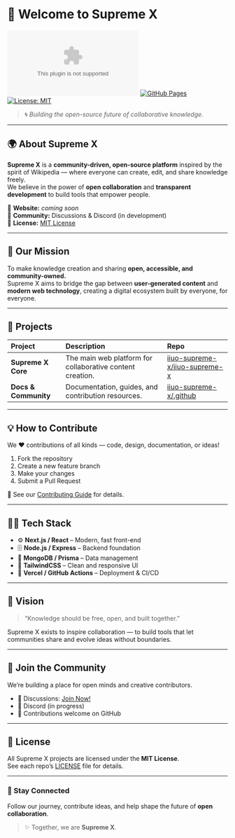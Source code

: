 # 👋 Welcome to Supreme X

[![Website Status](https://img.shields.io/website-up-down-green-red/http/sx.itisuniqueofficial.com)](https://sx.itisuniqueofficial.com)
[![GitHub Pages](https://img.shields.io/badge/Powered_by-GitHub_Pages-181717?logo=github)](https://sx.itisuniqueofficial.com)
[![License: MIT](https://img.shields.io/badge/License-MIT-blue.svg)](LICENSE)

> 🌀 *Building the open-source future of collaborative knowledge.*

---

## 🌍 About Supreme X

**Supreme X** is a **community-driven, open-source platform** inspired by the spirit of Wikipedia — where everyone can create, edit, and share knowledge freely.  
We believe in the power of **open collaboration** and **transparent development** to build tools that empower people.

🔗 **Website:** _coming soon_  
💬 **Community:** Discussions & Discord (in development)  
📜 **License:** [MIT License](https://github.com/iiuo-supreme-x/iiuo-supreme-x/blob/main/LICENSE)

---

## 🚀 Our Mission

To make knowledge creation and sharing **open, accessible, and community-owned.**  
Supreme X aims to bridge the gap between **user-generated content** and **modern web technology**, creating a digital ecosystem built by everyone, for everyone.

---

## 🧩 Projects

| Project | Description | Repo |
|:--------|:-------------|:------|
| **Supreme X Core** | The main web platform for collaborative content creation. | [iiuo-supreme-x/iiuo-supreme-x](https://github.com/iiuo-supreme-x/iiuo-supreme-x) |
| **Docs & Community** | Documentation, guides, and contribution resources. | [iiuo-supreme-x/.github](https://github.com/iiuo-supreme-x/.github) |

---

## 💡 How to Contribute

We ❤️ contributions of all kinds — code, design, documentation, or ideas!

1. Fork the repository  
2. Create a new feature branch  
3. Make your changes  
4. Submit a Pull Request  

📘 See our [Contributing Guide](https://github.com/iiuo-supreme-x/iiuo-supreme-x/blob/main/CONTRIBUTING.md) for details.

---

## 🧑‍💻 Tech Stack

- ⚙️ **Next.js / React** – Modern, fast front-end  
- 🗄️ **Node.js / Express** – Backend foundation  
- 💾 **MongoDB / Prisma** – Data management  
- 🎨 **TailwindCSS** – Clean and responsive UI  
- 🚀 **Vercel / GitHub Actions** – Deployment & CI/CD  

---

## 🌟 Vision

> “Knowledge should be free, open, and built together.”

Supreme X exists to inspire collaboration — to build tools that let communities share and evolve ideas without boundaries.

---

## 🤝 Join the Community

We’re building a place for open minds and creative contributors.

- 💬 Discussions: [Join Now!](https://github.com/orgs/iiuo-supreme-x/discussions)
- 🪩 Discord (in progress)
- 🧭 Contributions welcome on GitHub

---

## 📜 License

All Supreme X projects are licensed under the **MIT License**.  
See each repo’s [LICENSE](https://github.com/iiuo-supreme-x/iiuo-supreme-x/blob/main/LICENSE) file for details.

---

### 🌌 Stay Connected

Follow our journey, contribute ideas, and help shape the future of **open collaboration**.

> ✨ Together, we are **Supreme X**.
